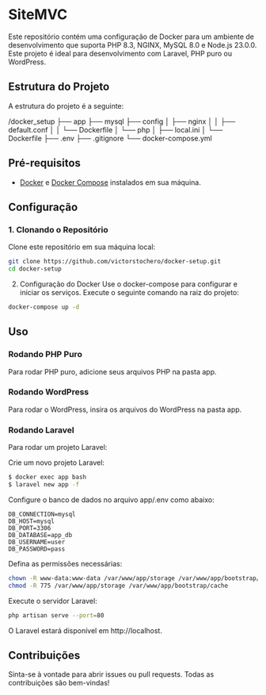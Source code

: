 # SiteMVC

Este repositório contém uma configuração de Docker para um ambiente de desenvolvimento que suporta PHP 8.3, NGINX, MySQL 8.0 e Node.js 23.0.0. Este projeto é ideal para desenvolvimento com Laravel, PHP puro ou WordPress.

## Estrutura do Projeto

A estrutura do projeto é a seguinte:

/docker_setup 
├── app 
├── mysql 
├── config 
│ ├── nginx 
│ │ ├── default.conf 
│ │ └── Dockerfile 
│ └── php 
│   ├── local.ini 
│   └── Dockerfile 
├── .env 
├── .gitignore 
└── docker-compose.yml


## Pré-requisitos

- [Docker](https://www.docker.com/get-started) e [Docker Compose](https://docs.docker.com/compose/) instalados em sua máquina.

## Configuração

### 1. Clonando o Repositório

Clone este repositório em sua máquina local:

````bash
git clone https://github.com/victorstochero/docker-setup.git
cd docker-setup
````
2. Configuração do Docker
Use o docker-compose para configurar e iniciar os serviços. Execute o seguinte comando na raiz do projeto:
````bash
docker-compose up -d
````

## Uso
### Rodando PHP Puro
Para rodar PHP puro, adicione seus arquivos PHP na pasta app.

### Rodando WordPress
Para rodar o WordPress, insira os arquivos do WordPress na pasta app.

### Rodando Laravel
Para rodar um projeto Laravel:

Crie um novo projeto Laravel:

````bash
$ docker exec app bash
$ laravel new app -f
````
Configure o banco de dados no arquivo app/.env como abaixo:
````.env
DB_CONNECTION=mysql
DB_HOST=mysql
DB_PORT=3306
DB_DATABASE=app_db
DB_USERNAME=user
DB_PASSWORD=pass
````
Defina as permissões necessárias:
````bash
chown -R www-data:www-data /var/www/app/storage /var/www/app/bootstrap/cache
chmod -R 775 /var/www/app/storage /var/www/app/bootstrap/cache
````

Execute o servidor Laravel:
````bash
php artisan serve --port=80
````
O Laravel estará disponível em http://localhost.

## Contribuições
Sinta-se à vontade para abrir issues ou pull requests. 
Todas as contribuições são bem-vindas!
